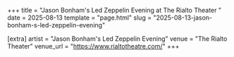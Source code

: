 +++
title = "Jason Bonham's Led Zeppelin Evening at The Rialto Theater "
date = 2025-08-13
template = "page.html"
slug = "2025-08-13-jason-bonham-s-led-zeppelin-evening"

[extra]
artist = "Jason Bonham's Led Zeppelin Evening"
venue = "The Rialto Theater"
venue_url = "https://www.rialtotheatre.com/"
+++
